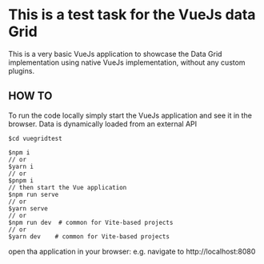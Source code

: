 # This is a test task for the VueJs data Grid

This is a very basic VueJs application to showcase the Data Grid implementation using native VueJs implementation, without any custom plugins.

## HOW TO
To run the code locally simply start the VueJs application and see it in the browser. Data is dynamically loaded from an external API

```
$cd vuegridtest

$npm i
// or
$yarn i
// or
$pnpm i
// then start the Vue application
$npm run serve
// or
$yarn serve
// or
$npm run dev  # common for Vite-based projects
// or
$yarn dev    # common for Vite-based projects
```

open tha application in your browser: e.g. navigate to http://localhost:8080
